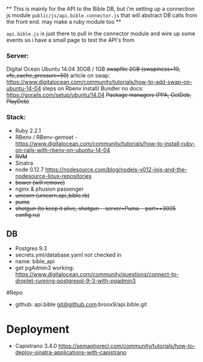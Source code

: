 ** This is mainly for the API to the Bible DB, but i'm setting up a connection js module ``public/js/api.bible.connector.js`` that will abstract DB calls from the front end.  may make a ruby module too **

``api.bible.js`` is just there to pull in the connector module and wire up some events so i have a small page to test the API's from

### Server:
Digital Ocean Ubuntu 14.04
30GB / 1GB
~~swapfile 2GB (swapiness=10, vfc_cache_pressure=50)~~
article on swap: https://www.digitalocean.com/community/tutorials/how-to-add-swap-on-ubuntu-14-04
steps on Rbenv install/ Bundler no docs: https://gorails.com/setup/ubuntu/14.04
~~Package managers (PPA, GetDeb, PlayDeb)~~



### Stack:
- Ruby 2.2.1
- RBenv / RBenv-gemset - https://www.digitalocean.com/community/tutorials/how-to-install-ruby-on-rails-with-rbenv-on-ubuntu-14-04
- ~~RVM~~
- Sinatra
- node 0.12.7 https://nodesource.com/blog/nodejs-v012-iojs-and-the-nodesource-linux-repositories
- ~~bower (will remove)~~
- nginx & phusion passenger
- ~~unicorn (unicorn.api_bible.rb)~~
- ~~puma~~
- ~~shotgun (to keep it alive, shotgun --server=Puma --port==3005 config.ru)~~

## DB
- Postgres 9.3
- secrets.yml/database.yaml not checked in
- name: bible_api
- get pgAdmin3 working: https://www.digitalocean.com/community/questions/connect-to-droplet-running-postgresql-9-3-with-pgadmin3


#Repo
- github: api.bible git@github.com:broox9/api.bible.git

# Deployment
- Capistrano 3.4.0
https://semaphoreci.com/community/tutorials/how-to-deploy-sinatra-applications-with-capistrano
